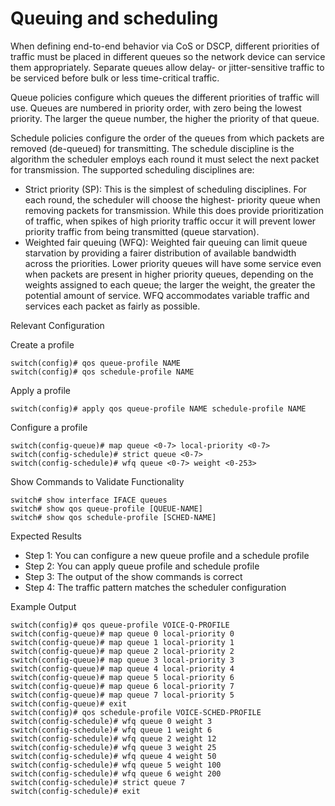 # Queuing and scheduling 

When defining end-to-end behavior via CoS or DSCP, different priorities of traffic must be placed in different queues so the network device can service them appropriately. Separate queues allow delay- or jitter-sensitive traffic to be serviced before bulk or less time-critical traffic. 

Queue policies configure which queues the different priorities of traffic will use. Queues are numbered in priority order, with zero being the lowest priority. The larger the queue number, the higher the priority of that queue. 

Schedule policies configure the order of the queues from which packets are removed (de-queued) for transmitting. The schedule discipline is the algorithm the scheduler employs each round it must select the next packet for transmission. The supported scheduling disciplines are: 

* Strict priority (SP): This is the simplest of scheduling disciplines. For each round, the scheduler will choose the highest- priority queue when removing packets for transmission. While this does provide prioritization of traffic, when spikes of high priority traffic occur it will prevent lower priority traffic from being transmitted (queue starvation). 
* Weighted fair queuing (WFQ): Weighted fair queuing can limit queue starvation by providing a fairer distribution of available bandwidth across the priorities. Lower priority queues will have some service even when packets are present in higher priority queues, depending on the weights assigned to each queue; the larger the weight, the greater the potential amount of service. WFQ accommodates variable traffic and services each packet as fairly as possible. 

Relevant Configuration 

Create a profile 

```
switch(config)# qos queue-profile NAME
switch(config)# qos schedule-profile NAME
```

Apply a profile

```
switch(config)# apply qos queue-profile NAME schedule-profile NAME 
```

Configure a profile 

```
switch(config-queue)# map queue <0-7> local-priority <0-7>
switch(config-schedule)# strict queue <0-7>
switch(config-schedule)# wfq queue <0-7> weight <0-253>
```

Show Commands to Validate Functionality 

```
switch# show interface IFACE queues
switch# show qos queue-profile [QUEUE-NAME]
switch# show qos schedule-profile [SCHED-NAME]
```

Expected Results 

* Step 1: You can configure a new queue profile and a schedule profile 
* Step 2: You can apply queue profile and schedule profile
* Step 3: The output of the show commands is correct
* Step 4: The traffic pattern matches the scheduler configuration 

Example Output 

```
switch(config)# qos queue-profile VOICE-Q-PROFILE
switch(config-queue)# map queue 0 local-priority 0
switch(config-queue)# map queue 1 local-priority 1
switch(config-queue)# map queue 2 local-priority 2
switch(config-queue)# map queue 3 local-priority 3
switch(config-queue)# map queue 4 local-priority 4
switch(config-queue)# map queue 5 local-priority 6
switch(config-queue)# map queue 6 local-priority 7
switch(config-queue)# map queue 7 local-priority 5
switch(config-queue)# exit
switch(config)# qos schedule-profile VOICE-SCHED-PROFILE
switch(config-schedule)# wfq queue 0 weight 3
switch(config-schedule)# wfq queue 1 weight 6
switch(config-schedule)# wfq queue 2 weight 12
switch(config-schedule)# wfq queue 3 weight 25
switch(config-schedule)# wfq queue 4 weight 50
switch(config-schedule)# wfq queue 5 weight 100
switch(config-schedule)# wfq queue 6 weight 200
switch(config-schedule)# strict queue 7
switch(config-schedule)# exit
```
